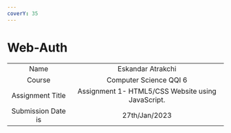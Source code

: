 ```yaml
---
coverY: 35
---
```


# Web-Auth

|                    |                                                   |
| :----------------: | :-----------------------------------------------: |
|        Name        |                 Eskandar Atrakchi                 |
|       Course       |               Computer Science QQI 6              |
|  Assignment Title  | Assignment 1- HTML5/CSS Website using JavaScript. |
| Submission Date is |                   27th/Jan/2023                   |
